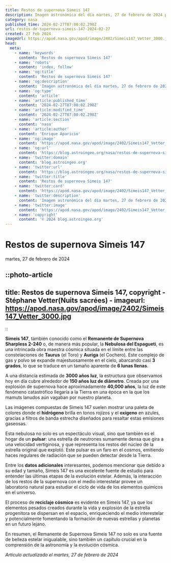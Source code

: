 ```yaml
---
title: Restos de supernova Simeis 147
description: Imagen astronómica del día martes, 27 de febrero de 2024 por la NASA; Restos de supernova Simeis 147
category: nasa
published_time: 2024-02-27T07:00:02.298Z
url: restos-de-supernova-simeis-147-2024-02-27
created: 27 Feb 2024
imageUrl: https://apod.nasa.gov/apod/image/2402/Simeis147_Vetter_3000.jpg
head:
  meta:
    - name: 'keywords'
      content: 'Restos de supernova Simeis 147'
    - name: 'robots'
      content: 'index, follow'
    - name: 'og:title'
      content: 'Restos de supernova Simeis 147'
    - name: 'og:description'
      content: 'Imagen astronómica del día martes, 27 de febrero de 2024 por la NASA; Restos de supernova Simeis 147'
    - name: 'og:type'
      content: 'article'
    - name: 'article:published_time'
      content: '2024-02-27T07:00:02.298Z'
    - name: 'article:modified_time'
      content: '2024-02-27T07:00:02.298Z'
    - name: 'article:section'
      content: 'nasa'
    - name: 'article:author'
      content: 'Enrique Aparicio'
    - name: 'og:image'
      content: 'https://apod.nasa.gov/apod/image/2402/Simeis147_Vetter_3000.jpg'
    - name: 'og:url'
      content: 'https://blog.astroingeo.org/nasa/restos-de-supernova-simeis-147-2024-02-27'
    - name: 'twitter:domain'
      content: 'blog.astroingeo.org'
    - name: 'twitter:url'
      content: 'https://blog.astroingeo.org/nasa/restos-de-supernova-simeis-147-2024-02-27'
    - name: 'twitter:title'
      content: 'Restos de supernova Simeis 147'
    - name: 'twitter:card'
      content: 'https://apod.nasa.gov/apod/image/2402/Simeis147_Vetter_3000.jpg'
    - name: 'twitter:description'
      content: 'Imagen astronómica del día martes, 27 de febrero de 2024 por la NASA; Restos de supernova Simeis 147'
    - name: 'twitter:image'
      content: 'https://apod.nasa.gov/apod/image/2402/Simeis147_Vetter_3000.jpg'
    - name: 'copyright'
      content: '© 2024 blog.astroingeo.org'
---
```

# Restos de supernova Simeis 147
martes, 27 de febrero de 2024


::photo-article
---
title: Restos de supernova Simeis 147, copyright - Stéphane Vetter(Nuits sacrées) -
imageurl: https://apod.nasa.gov/apod/image/2402/Simeis147_Vetter_3000.jpg
---
::



**Simeis 147**, también conocido como el **Remanente de Supernova Sharpless 2-240** o, de manera más popular, la **Nebulosa del Espagueti**, es una intrincada obra maestra cósmica situada en el límite entre las constelaciones de **Taurus** (el Toro) y **Auriga** (el Cochero). Este complejo de gas y polvo se expande majestuosamente en el cielo, abarcando casi **3 grados**, lo que se traduce en un tamaño aparente de **6 lunas llenas**.

A una distancia estimada de **3000 años luz**, la estructura que observamos hoy en día cubre alrededor de **150 años luz de diámetro**. Creada por una explosión de supernova hace aproximadamente **40,000 años**, la luz de este fenómeno catastrófico llegaría a la Tierra en una época en la que los mamuts lanudos aún vagaban por nuestro planeta.

Las imágenes compuestas de Simeis 147 suelen mostrar una paleta de colores donde el **hidrógeno** brilla en tonos rojizos y el **oxígeno** en azules, gracias a filtros de banda estrecha diseñados para resaltar estas emisiones gaseosas.

Esta nebulosa no solo es un espectáculo visual, sino que también es el hogar de un **pulsar**: una estrella de neutrones sumamente densa que gira a una velocidad vertiginosa, y que representa los restos del núcleo de la estrella original que explotó. Este pulsar es un faro en el cosmos, emitiendo haces regulares de radiación que se pueden detectar desde la Tierra.

Entre los **datos adicionales** interesantes, podemos mencionar que debido a su edad y tamaño, Simeis 147 es una excelente fuente de estudio para entender las últimas etapas de la evolución estelar. Además, la interacción de los restos de la supernova con el medio interestelar provee un laboratorio natural para estudiar el ciclo de vida de los elementos químicos en el universo.

El proceso de **reciclaje cósmico** es evidente en Simeis 147, ya que los elementos pesados creados durante la vida y explosión de la estrella progenitora se dispersan en el espacio, enriqueciendo el medio interestelar y potencialmente fomentando la formación de nuevas estrellas y planetas en un futuro lejano.

En resumen, el Remanente de Supernova Simeis 147 no solo es una fuente de belleza estelar inigualable, sino también un capítulo crucial en la comprensión de la astronomía y la evolución cósmica.

_Artículo actualizado el martes, 27 de febrero de 2024_